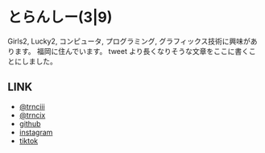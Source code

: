 # とらんしー(3|9)

Girls2, Lucky2, コンピュータ, プログラミング, グラフィックス技術に興味があります。
福岡に住んでいます。
tweet より長くなりそうな文章をここに書くことにしました。


## LINK

* [@trnciii](https://www.twitter.com/trnciii)
* [@trncix](https://www.twitter.com/trncix)
* [github](https://www.github.com/trnciii)
* [instagram](https://www.instagram.com/trnciii)
* [tiktok](https://www.tiktok.com/@trnciii)
